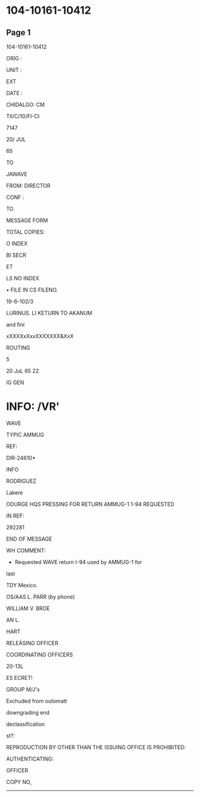 # 104-10161-10412

## Page 1

104-10161-10412

ORIG :

UNIT :

EXT

DATE :

CHIDALGO: CM

TII/C/10/FI-CI

7147

20/ JUL

65

TO

JAWAVE

FROM: DIRECTOR

CONF :

TO

MESSAGE FORM

TOTAL COPIES:

O INDEX

BI SECR

ET

LS NO INDEX

• FILE IN CS FILENO.

19-6-102/3

LURINUS. LI KETURN TO AKANUM

and fini

xXXXXxXxxXXXXXXX&XxX

ROUTING

5

20 JuL 65 22

IG GEN

# INFO: /VR'

WAVE

TYPIC AMMUG

REF:

DIR-24610*

INFO

RODRIGUEZ

Lakere

ODURGE HQS PRESSING FOR RETURN AMMUG-1 1-94 REQUESTED

IN REF:

292281

END OF MESSAGE

WH COMMENT:

* Requested WAVE return I-94 used by AMMUG-1 for

last

TDY Mexico.

OS/AAS L. PARR (by phone)

WILLIAM V. BROE

AN L.

HART

RELEÄSING OFFICER

COORDINATING OFFICERS

20-13L

ES ECRET!

GROUP M/J's

Exchuded from outomatt

downgrading end

declassification

st?:

REPRODUCTION BY OTHER THAN THE ISSUING OFFICE IS PROHIBITED:

AUTHENTICATING:

OFFICER

COPY NO,

---

